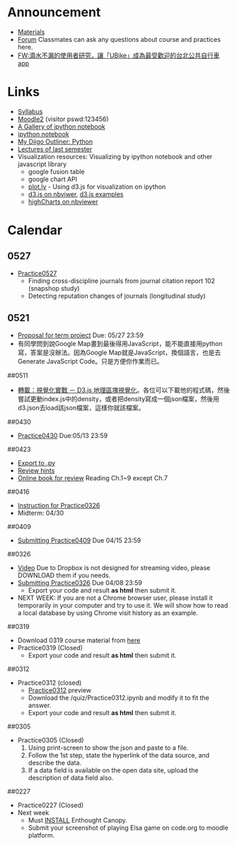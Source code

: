 # Announcement
* [Materials](http://nbviewer.ipython.org/github/jirlong/pss2015/tree/master/)
* [Forum](https://groups.google.com/d/forum/ntnu_pss) Classmates can ask any questions about course and practices here.
* [FW:滴水不漏的使用者研究，讓「UBike」成為最受歡迎的台北公共自行車 app](http://www.inside.com.tw/2015/04/02/ubike-app-user-research)

# Links
* [Syllabus](https://docs.google.com/document/d/1Ff4Bzufrc-kw40OQmUQsSwE5cPKdQH3e0Uh4VL_E9Fo/edit?usp=sharing)
* [Moodle2](http://moodle2.ntnu.edu.tw) (visitor pswd:123456)
* [A Gallery of ipython notebook](https://github.com/ipython/ipython/wiki/A-gallery-of-interesting-IPython-Notebooks#pandas-for-data-analysis)
* [ipython notebook](http://nbviewer.ipython.org/github/ipython/ipython/tree/1.x/examples/notebooks/)
* [My Diigo Outliner: Python](https://www.diigo.com/outliner/1q0y6n/python?key=m0q5lam5b6)
* [Lectures of last semester](https://www.dropbox.com/sh/ze5myvqryhygucr/AAAHptjsqkGDCNhB1POyorN0a?dl=0)
* Visualization resources: Visualizing by ipython notebook and other javascript library
	* google fusion table
	* google chart API
	* [plot.ly](https://plot.ly/) - Using d3.js for visualization on ipython
	* [d3.js on nbviwer](http://nbviewer.ipython.org/github/fperez/talk-strata-sc2014/blob/master/d3%20in%20the%20notebook.ipynb), [d3.js examples](http://biovisualize.github.io/d3visualization/)
	* [highCharts on nbviewer](http://nbviewer.ipython.org/github/gtnx/pandas-highcharts/blob/master/example.ipynb)

# Calendar

## 0527
* [Practice0527](http://form.jotform.me/form/51512058243447)
	* Finding cross-discipline journals from journal citation report 102 (snapshop study)
	* Detecting reputation changes of journals (longitudinal study)

## 0521
* [Proposal for term project](http://form.jotform.me/form/51384614243452) Due: 05/27 23:59
* 有同學問到說Google Map畫到最後得用JavaScript，能不能直接用python寫，答案是沒辦法。因為Google Map就是JavaScript，換個語言，也是去Generate JavaScript Code。只是方便你作業而已。

##0511
* [轉載：視覺化實戰 － D3.js 地理區塊視覺化](http://blog.infographics.tw/2015/04/visualize-geographics-with-d3js/)。各位可以下載他的程式碼，然後嘗試更動index.js中的density，或者把density寫成一個json檔案，然後用d3.json去load該json檔案，這樣你就該檔案。

##0430
* [Practice0430](http://form.jotform.me/form/51178232360449) Due:05/13 23:59

##0423
* [Export to .py](https://www.evernote.com/l/ABGj3WVuHxRHF62e1IM5ks3z22tyorTYVJw)
* [Review hints](https://www.evernote.com/l/ABFHT5lh4MpMPJqx3qcvhVCFPT-ggDxlxbw)
* [Online book for review](http://www.pythonlearn.com/book.php) Reading Ch.1~9 except Ch.7

##0416
* [Instruction for Practice0326](https://icloud.itc.ntnu.edu.tw/navigate/s/A72A05E0C71C4A7083A2C49893D1580AVQY)
* Midterm: 04/30

##0409
* [Submitting Practice0409](http://form.jotform.me/form/50975309851463) Due 04/15 23:59

##0326
* [Video](https://www.dropbox.com/sh/q41les5hn11anv2/AAAb59rl9nNgGRTlz0sovy24a?lst) Due to Dropbox is not designed for streaming video, please DOWNLOAD them if you needs.
* [Submitting Practice0326](http://form.jotform.me/form/50843640666459) Due 04/08 23:59
	* Export your code and result __as html__ then submit it.
* NEXT WEEK: If you are not a Chrome browser user, please install it temporarily in your computer and try to use it. We will show how to read a local database by using Chrome visit history as an example.

##0319
* Download 0319 course material from [here](https://www.dropbox.com/s/6o108e07niednxe/Practice0319.zip?dl=0)
* Practice0319 (Closed)
	* Export your code and result __as html__ then submit it.

##0312
* Practice0312 (closed)
	* [Practice0312](http://nbviewer.ipython.org/github/jirlong/pss2015/blob/master/quiz/Practice0312.ipynb) preview
	* Download the /quiz/Practice0312.ipynb and modify it to fit the answer.
	* Export your code and result __as html__ then submit it.

##0305
* Practice0305 (Closed)
	1. Using print-screen to show the json and paste to a file.
	2. Follow the 1st step, state the hyperlink of the data source, and describe the data.
	3. If a data field is available on the open data site, upload the description of data field also.

##0227
* Practice0227 (Closed)
* Next week
	* Must [INSTALL](https://github.com/jirlong/pss2015/blob/master/Lectures/C1-InstallingDevelopmentEnvironments.pdf) Enthought Canopy.
	* Submit your screenshot of playing Elsa game on code.org to moodle platform.

